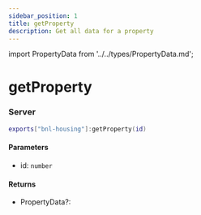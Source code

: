 ```yaml
---
sidebar_position: 1
title: getProperty
description: Get all data for a property
---
```


import PropertyData from '../../types/PropertyData.md';

# getProperty

### Server

```lua
exports["bnl-housing"]:getProperty(id)
```

#### Parameters

- id: `number`

#### Returns

- PropertyData?:
  <PropertyData />
